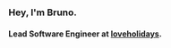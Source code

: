 ### Hey, I'm Bruno.

#### Lead Software Engineer at [loveholidays](https://careers.loveholidays.com).
